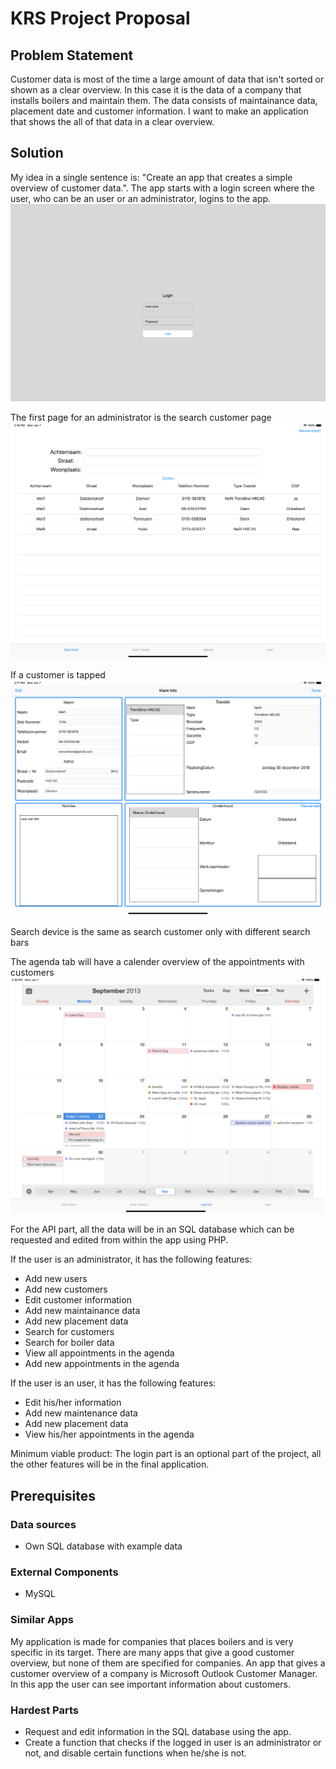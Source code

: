# KRS Project Proposal
## Problem Statement
Customer data is most of the time a large amount of data that isn't sorted or shown as a clear 
overview. In this case it is the data of a company that installs boilers and maintain them. The 
data consists of maintainance data, placement date and customer information.
I want to make an application that shows the all of that data in a clear overview.

## Solution
My idea in a single sentence is: "Create an app that creates a simple overview of customer data.".
The app starts with a login screen where the user, who can be an user or an administrator, logins to the app. 
![Login](Pictures/login.png)

The first page for an administrator is the search customer page
![Zoek klant](Pictures/zoekklant.png)

If a customer is tapped
![Klant info](Pictures/klantinfo.png)

Search device is the same as search customer only with different search bars

The agenda tab will have a calender overview of the appointments with customers
![Calender](Pictures/calenderoverview.png)

For the API part, all the data will be in an SQL database which can be requested and edited from within the app using PHP.


If the user is an administrator, it has the following features:
- Add new users
- Add new customers
- Edit customer information
- Add new maintainance data
- Add new placement data
- Search for customers
- Search for boiler data
- View all appointments in the agenda
- Add new appointments in the agenda

If the user is an user, it has the following features:
- Edit his/her information
- Add new maintenance data
- Add new placement data
- View his/her appointments in the agenda

Minimum viable product:
The login part is an optional part of the project, all the other features will be in the final application.

## Prerequisites
### Data sources
- Own SQL database with example data

### External Components
- MySQL

### Similar Apps
My application is made for companies that places boilers and is very specific in its target.
There are many apps that give a good customer overview, but none of them are specified for companies.
An app that gives a customer overview of a company is Microsoft Outlook Customer Manager. In this app the
user can see important information about customers.

### Hardest Parts
- Request and edit information in the SQL database using the app.
- Create a function that checks if the logged in user is an administrator or not, and disable 
  certain functions when he/she is not.

